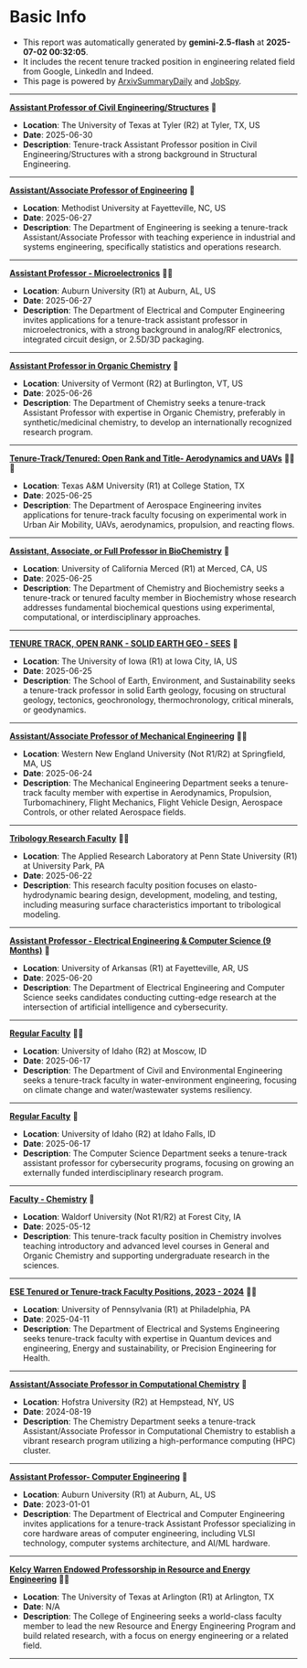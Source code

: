 
# Basic Info
- This report was automatically generated by **gemini-2.5-flash** at **2025-07-02 00:32:05**.  
- It includes the recent tenure tracked position in engineering related field from Google, LinkedIn and Indeed.  
- This page is powered by [ArxivSummaryDaily](https://github.com/dong-zehao/ArxivSummaryDaily) and [JobSpy](https://github.com/speedyapply/JobSpy).
---
**[Assistant Professor of Civil Engineering/Structures](https://www.indeed.com/viewjob?jk=0e4bd0792ef6bd45)** 🌟
- **Location**: The University of Texas at Tyler (R2) at Tyler, TX, US
- **Date**: 2025-06-30
- **Description**: Tenure-track Assistant Professor position in Civil Engineering/Structures with a strong background in Structural Engineering.
---
**[Assistant/Associate Professor of Engineering](https://www.indeed.com/viewjob?jk=5c41296c28c52965)** 🌟
- **Location**: Methodist University at Fayetteville, NC, US
- **Date**: 2025-06-27
- **Description**: The Department of Engineering is seeking a tenure-track Assistant/Associate Professor with teaching experience in industrial and systems engineering, specifically statistics and operations research.
---
**[Assistant Professor - Microelectronics](https://www.indeed.com/viewjob?jk=10bc6fa0228a7abc)** 🌟🌟
- **Location**: Auburn University (R1) at Auburn, AL, US
- **Date**: 2025-06-27
- **Description**: The Department of Electrical and Computer Engineering invites applications for a tenure-track assistant professor in microelectronics, with a strong background in analog/RF electronics, integrated circuit design, or 2.5D/3D packaging.
---
**[Assistant Professor in Organic Chemistry](https://www.indeed.com/viewjob?jk=7433bf2980540a8a)** 🌟
- **Location**: University of Vermont (R2) at Burlington, VT, US
- **Date**: 2025-06-26
- **Description**: The Department of Chemistry seeks a tenure-track Assistant Professor with expertise in Organic Chemistry, preferably in synthetic/medicinal chemistry, to develop an internationally recognized research program.
---
**[Tenure-Track/Tenured: Open Rank and Title- Aerodynamics and UAVs](https://www.linkedin.com/jobs/view/4079585269)** 🌟🌟🌟
- **Location**: Texas A&M University (R1) at College Station, TX
- **Date**: 2025-06-25
- **Description**: The Department of Aerospace Engineering invites applications for tenure-track faculty focusing on experimental work in Urban Air Mobility, UAVs, aerodynamics, propulsion, and reacting flows.
---
**[Assistant, Associate, or Full Professor in BioChemistry](https://www.indeed.com/viewjob?jk=cd7ad62b60cd50d8)** 🌟
- **Location**: University of California Merced (R1) at Merced, CA, US
- **Date**: 2025-06-25
- **Description**: The Department of Chemistry and Biochemistry seeks a tenure-track or tenured faculty member in Biochemistry whose research addresses fundamental biochemical questions using experimental, computational, or interdisciplinary approaches.
---
**[TENURE TRACK, OPEN RANK - SOLID EARTH GEO - SEES](https://www.indeed.com/viewjob?jk=bc6b73e7b78feb2c)** 🌟
- **Location**: The University of Iowa (R1) at Iowa City, IA, US
- **Date**: 2025-06-25
- **Description**: The School of Earth, Environment, and Sustainability seeks a tenure-track professor in solid Earth geology, focusing on structural geology, tectonics, geochronology, thermochronology, critical minerals, or geodynamics.
---
**[Assistant/Associate Professor of Mechanical Engineering](https://www.indeed.com/viewjob?jk=4f2a54f7bdd850db)** 🌟🌟
- **Location**: Western New England University (Not R1/R2) at Springfield, MA, US
- **Date**: 2025-06-24
- **Description**: The Mechanical Engineering Department seeks a tenure-track faculty member with expertise in Aerodynamics, Propulsion, Turbomachinery, Flight Mechanics, Flight Vehicle Design, Aerospace Controls, or other related Aerospace fields.
---
**[Tribology Research Faculty](https://www.linkedin.com/jobs/view/4254463135)** 🌟🌟
- **Location**: The Applied Research Laboratory at Penn State University (R1) at University Park, PA
- **Date**: 2025-06-22
- **Description**: This research faculty position focuses on elasto-hydrodynamic bearing design, development, modeling, and testing, including measuring surface characteristics important to tribological modeling.
---
**[Assistant Professor - Electrical Engineering & Computer Science (9 Months)](https://www.indeed.com/viewjob?jk=b694f6dd0845cf97)** 🌟
- **Location**: University of Arkansas (R1) at Fayetteville, AR, US
- **Date**: 2025-06-20
- **Description**: The Department of Electrical Engineering and Computer Science seeks candidates conducting cutting-edge research at the intersection of artificial intelligence and cybersecurity.
---
**[Regular Faculty](https://www.linkedin.com/jobs/view/4252836150)** 🌟🌟
- **Location**: University of Idaho (R2) at Moscow, ID
- **Date**: 2025-06-17
- **Description**: The Department of Civil and Environmental Engineering seeks a tenure-track faculty in water-environment engineering, focusing on climate change and water/wastewater systems resiliency.
---
**[Regular Faculty](https://www.linkedin.com/jobs/view/4252831976)** 🌟
- **Location**: University of Idaho (R2) at Idaho Falls, ID
- **Date**: 2025-06-17
- **Description**: The Computer Science Department seeks a tenure-track assistant professor for cybersecurity programs, focusing on growing an externally funded interdisciplinary research program.
---
**[Faculty - Chemistry](https://www.linkedin.com/jobs/view/4228577816)** 🌟
- **Location**: Waldorf University (Not R1/R2) at Forest City, IA
- **Date**: 2025-05-12
- **Description**: This tenure-track faculty position in Chemistry involves teaching introductory and advanced level courses in General and Organic Chemistry and supporting undergraduate research in the sciences.
---
**[ESE Tenured or Tenure-track Faculty Positions, 2023 - 2024](https://www.linkedin.com/jobs/view/4224382752)** 🌟🌟
- **Location**: University of Pennsylvania (R1) at Philadelphia, PA
- **Date**: 2025-04-11
- **Description**: The Department of Electrical and Systems Engineering seeks tenure-track faculty with expertise in Quantum devices and engineering, Energy and sustainability, or Precision Engineering for Health.
---
**[Assistant/Associate Professor in Computational Chemistry](https://www.indeed.com/viewjob?jk=f716f5111c0f1059)** 🌟
- **Location**: Hofstra University (R2) at Hempstead, NY, US
- **Date**: 2024-08-19
- **Description**: The Chemistry Department seeks a tenure-track Assistant/Associate Professor in Computational Chemistry to establish a vibrant research program utilizing a high-performance computing (HPC) cluster.
---
**[Assistant Professor- Computer Engineering](https://www.indeed.com/viewjob?jk=a5966248d2075cd5)** 🌟
- **Location**: Auburn University (R1) at Auburn, AL, US
- **Date**: 2023-01-01
- **Description**: The Department of Electrical and Computer Engineering invites applications for a tenure-track Assistant Professor specializing in core hardware areas of computer engineering, including VLSI technology, computer systems architecture, and AI/ML hardware.
---
**[Kelcy Warren Endowed Professorship in Resource and Energy Engineering](https://www.linkedin.com/jobs/view/3823382321)** 🌟🌟
- **Location**: The University of Texas at Arlington (R1) at Arlington, TX
- **Date**: N/A
- **Description**: The College of Engineering seeks a world-class faculty member to lead the new Resource and Energy Engineering Program and build related research, with a focus on energy engineering or a related field.
---

